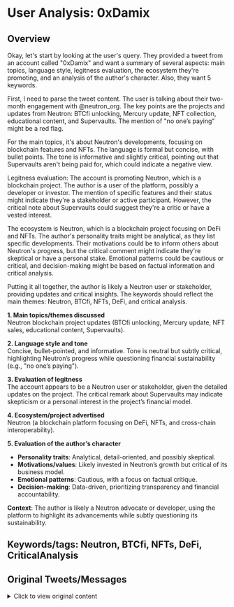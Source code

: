 # User Analysis: 0xDamix

## Overview

<think>
Okay, let's start by looking at the user's query. They provided a tweet from an account called "0xDamix" and want a summary of several aspects: main topics, language style, legitness evaluation, the ecosystem they're promoting, and an analysis of the author's character. Also, they want 5 keywords.

First, I need to parse the tweet content. The user is talking about their two-month engagement with @neutron_org. The key points are the projects and updates from Neutron: BTCfi unlocking, Mercury update, NFT collection, educational content, and Supervaults. The mention of "no one’s paying" might be a red flag.

For the main topics, it's about Neutron's developments, focusing on blockchain features and NFTs. The language is formal but concise, with bullet points. The tone is informative and slightly critical, pointing out that Supervaults aren't being paid for, which could indicate a negative view.

Legitness evaluation: The account is promoting Neutron, which is a blockchain project. The author is a user of the platform, possibly a developer or investor. The mention of specific features and their status might indicate they're a stakeholder or active participant. However, the critical note about Supervaults could suggest they're a critic or have a vested interest.

The ecosystem is Neutron, which is a blockchain project focusing on DeFi and NFTs. The author's personality traits might be analytical, as they list specific developments. Their motivations could be to inform others about Neutron's progress, but the critical comment might indicate they're skeptical or have a personal stake. Emotional patterns could be cautious or critical, and decision-making might be based on factual information and critical analysis.

Putting it all together, the author is likely a Neutron user or stakeholder, providing updates and critical insights. The keywords should reflect the main themes: Neutron, BTCfi, NFTs, DeFi, and critical analysis.
</think>

**1. Main topics/themes discussed**  
Neutron blockchain project updates (BTCfi unlocking, Mercury update, NFT sales, educational content, Supervaults).  

**2. Language style and tone**  
Concise, bullet-pointed, and informative. Tone is neutral but subtly critical, highlighting Neutron’s progress while questioning financial sustainability (e.g., "no one’s paying").  

**3. Evaluation of legitness**  
The account appears to be a Neutron user or stakeholder, given the detailed updates on the project. The critical remark about Supervaults may indicate skepticism or a personal interest in the project’s financial model.  

**4. Ecosystem/project advertised**  
Neutron (a blockchain platform focusing on DeFi, NFTs, and cross-chain interoperability).  

**5. Evaluation of the author’s character**  
- **Personality traits**: Analytical, detail-oriented, and possibly skeptical.  
- **Motivations/values**: Likely invested in Neutron’s growth but critical of its business model.  
- **Emotional patterns**: Cautious, with a focus on factual critique.  
- **Decision-making**: Data-driven, prioritizing transparency and financial accountability.  

**Context**: The author is likely a Neutron advocate or developer, using the platform to highlight its advancements while subtly questioning its sustainability.  

**Keywords/tags**: Neutron, BTCfi, NFTs, DeFi, CriticalAnalysis
---
## Original Tweets/Messages

<details>
<summary>Click to view original content</summary>

| Type | Content |
|------|---------|
| tweets | "{\"bookmarkCount\":5,\"conversationId\":\"1931681867134292016\",\"hashtags\":[],\"id\":\"1931681867134292016\",\"isQuoted\":false,\"isRetweet\":false,\"language\":\"en\",\"likes\":33,\"name\":\"Damix 🌊\",\"mentions\":[{\"id_str\":\"1541802872933089281\",\"name\":\"Neutron 🔀\",\"screen_name\":\"neutron_org\",\"indices\":[19,31]}],\"permanentUrl\":\"https://x.com/0xDamix/status/1931681867134292016\",\"photos\":[],\"poll\":null,\"quotes\":1,\"replies\":2,\"retweets\":1,\"text\":\"Been posting about @neutron_org for 2 months now\\n\\nSince then, they’ve:\\n\\n&gt; Announced plans for BTCfi unlocking\\n&gt; Shipped the Mercury update\\n&gt; Sold out the first NFT collection minted on Neutron\\n&gt; Doubled down on educational content\\n&gt; Integrated Supervaults (and no one’s paying\",\"thread\":[],\"timeParsed\":\"2025-06-08T11:57:00.000Z\",\"timestamp\":1749383820,\"urls\":[],\"userId\":\"1469704684520812545\",\"username\":\"0xDamix\",\"videos\":[],\"views\":2051}" |
| messages | Been posting about @neutron_org for 2 months now

Since then, they’ve:

&gt; Announced plans for BTCfi unlocking
&gt; Shipped the Mercury update
&gt; Sold out the first NFT collection minted on Neutron
&gt; Doubled down on educational content
&gt; Integrated Supervaults (and no one’s paying |

</details>
